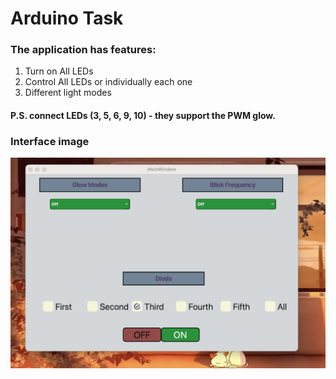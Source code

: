 # Arduino Task

### The application has features:

1. Turn on All LEDs
2. Control All LEDs or individually each one
3. Different light modes

#### P.S. connect LEDs (3, 5, 6, 9, 10) - they support the PWM glow.

### Interface image
![app](./appImage.png)

